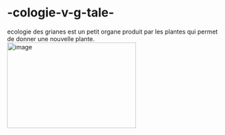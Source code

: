 # -cologie-v-g-tale-
ecologie des grianes  est un petit organe produit par les plantes qui permet de donner une nouvelle plante.
<img width="301" height="200" alt="image" src="https://github.com/user-attachments/assets/312b61fe-7d35-451f-931a-b083f503688e" />

